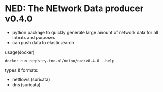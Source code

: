 # NED: The NEtwork Data producer v0.4.0

* python package to quickly generate large amount of network data for all intents and purposes
* can push data to elasticsearch

usage(docker)
```
docker run registry.tno.nl/notno/ned:v0.4.0 --help
```

types & formats:
* netflows (suricata)
* dns (suricata)
